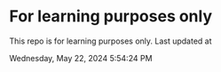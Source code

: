 # For learning purposes only
This repo is for learning purposes only.
Last updated at

Wednesday, May 22, 2024 5:54:24 PM

